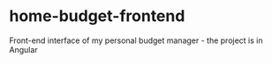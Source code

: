 # home-budget-frontend
Front-end interface of my personal budget manager - the project is in Angular
